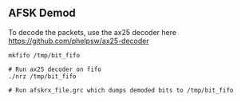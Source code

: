 
## AFSK Demod

To decode the packets, use the ax25 decoder here https://github.com/phelpsw/ax25-decoder

```
mkfifo /tmp/bit_fifo

# Run ax25 decoder on fifo
./nrz /tmp/bit_fifo

# Run afskrx_file.grc which dumps demoded bits to /tmp/bit_fifo
```
